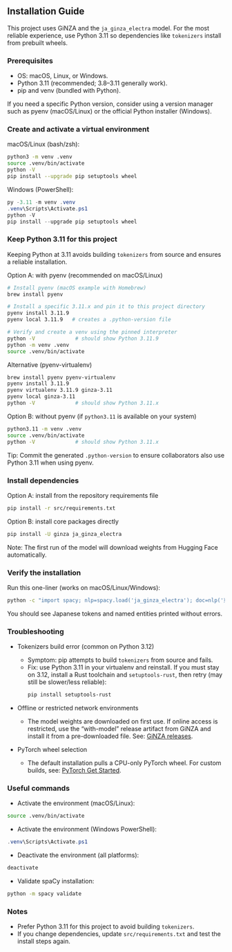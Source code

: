 ## Installation Guide

This project uses GiNZA and the `ja_ginza_electra` model.
For the most reliable experience, use Python 3.11 so dependencies like
`tokenizers` install from prebuilt wheels.

### Prerequisites

- OS: macOS, Linux, or Windows.
- Python 3.11 (recommended; 3.8–3.11 generally work).
- pip and venv (bundled with Python).

If you need a specific Python version, consider using a version manager
such as pyenv (macOS/Linux) or the official Python installer (Windows).

### Create and activate a virtual environment

macOS/Linux (bash/zsh):

```bash
python3 -m venv .venv
source .venv/bin/activate
python -V
pip install --upgrade pip setuptools wheel
```

Windows (PowerShell):

```powershell
py -3.11 -m venv .venv
.venv\Scripts\Activate.ps1
python -V
pip install --upgrade pip setuptools wheel
```

### Keep Python 3.11 for this project

Keeping Python at 3.11 avoids building `tokenizers` from source and ensures a
reliable installation.

Option A: with pyenv (recommended on macOS/Linux)

```bash
# Install pyenv (macOS example with Homebrew)
brew install pyenv

# Install a specific 3.11.x and pin it to this project directory
pyenv install 3.11.9
pyenv local 3.11.9   # creates a .python-version file

# Verify and create a venv using the pinned interpreter
python -V             # should show Python 3.11.9
python -m venv .venv
source .venv/bin/activate
```

Alternative (pyenv-virtualenv)

```bash
brew install pyenv pyenv-virtualenv
pyenv install 3.11.9
pyenv virtualenv 3.11.9 ginza-3.11
pyenv local ginza-3.11
python -V             # should show Python 3.11.x
```

Option B: without pyenv (if `python3.11` is available on your system)

```bash
python3.11 -m venv .venv
source .venv/bin/activate
python -V             # should show Python 3.11.x
```

Tip: Commit the generated `.python-version` to ensure collaborators also use
Python 3.11 when using pyenv.

### Install dependencies

Option A: install from the repository requirements file

```bash
pip install -r src/requirements.txt
```

Option B: install core packages directly

```bash
pip install -U ginza ja_ginza_electra
```

Note: The first run of the model will download weights from Hugging Face
automatically.

### Verify the installation

Run this one-liner (works on macOS/Linux/Windows):

```bash
python -c "import spacy; nlp=spacy.load('ja_ginza_electra'); doc=nlp('東京都で自然言語処理を学習しています。'); print([t.text for t in doc]); print([(e.text, e.label_) for e in doc.ents])"
```

You should see Japanese tokens and named entities printed without errors.

### Troubleshooting

- Tokenizers build error (common on Python 3.12)

  - Symptom: pip attempts to build `tokenizers` from source and fails.
  - Fix: use Python 3.11 in your virtualenv and reinstall. If you must
    stay on 3.12, install a Rust toolchain and `setuptools-rust`, then
    retry (may still be slower/less reliable):
    ```bash
    pip install setuptools-rust
    ```

- Offline or restricted network environments

  - The model weights are downloaded on first use. If online access is
    restricted, use the “with-model” release artifact from GiNZA and
    install it from a pre-downloaded file. See: [GiNZA releases](https://github.com/megagonlabs/ginza/releases).

- PyTorch wheel selection
  - The default installation pulls a CPU-only PyTorch wheel. For custom
    builds, see: [PyTorch Get Started](https://pytorch.org/get-started/locally/).

### Useful commands

- Activate the environment (macOS/Linux):

```bash
source .venv/bin/activate
```

- Activate the environment (Windows PowerShell):

```powershell
.venv\Scripts\Activate.ps1
```

- Deactivate the environment (all platforms):

```bash
deactivate
```

- Validate spaCy installation:

```bash
python -m spacy validate
```

### Notes

- Prefer Python 3.11 for this project to avoid building `tokenizers`.
- If you change dependencies, update `src/requirements.txt` and test the
  install steps again.
